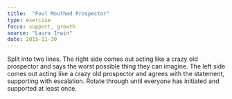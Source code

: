 ```yaml
---
title:  "Foul Mouthed Prospector"
type: exercise
focus: support, growth
source: "Laura Irwin"
date: 2015-11-30
---
```

Split into two lines.
The right side comes out acting like a crazy old prospector and says the worst possible thing they can imagine.
The left side comes out acting like a crazy old prospector and agrees with the statement, supporting with escalation.
Rotate through until everyone has initiated and supported at least once.
